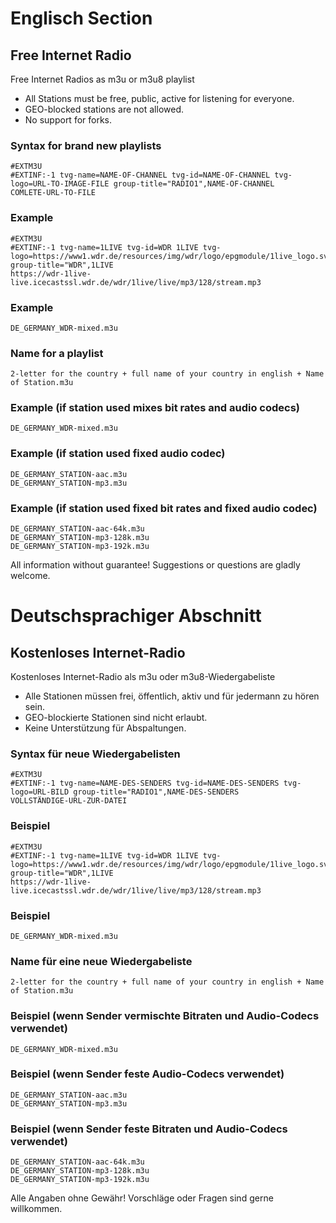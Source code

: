 # Englisch Section
## Free Internet Radio
Free Internet Radios as m3u or m3u8 playlist

* All Stations must be free, public, active for listening for everyone.
* GEO-blocked stations are not allowed.
* No support for forks.
### Syntax for brand new playlists
    #EXTM3U
    #EXTINF:-1 tvg-name=NAME-OF-CHANNEL tvg-id=NAME-OF-CHANNEL tvg-logo=URL-TO-IMAGE-FILE group-title="RADIO1",NAME-OF-CHANNEL
    COMLETE-URL-TO-FILE
### Example
    #EXTM3U
    #EXTINF:-1 tvg-name=1LIVE tvg-id=WDR 1LIVE tvg-logo=https://www1.wdr.de/resources/img/wdr/logo/epgmodule/1live_logo.svg group-title="WDR",1LIVE
    https://wdr-1live-live.icecastssl.wdr.de/wdr/1live/live/mp3/128/stream.mp3
### Example
    DE_GERMANY_WDR-mixed.m3u
### Name for a playlist
    2-letter for the country + full name of your country in english + Name of Station.m3u
### Example (if station used mixes bit rates and audio codecs)
    DE_GERMANY_WDR-mixed.m3u
### Example (if station used fixed audio codec)
    DE_GERMANY_STATION-aac.m3u
    DE_GERMANY_STATION-mp3.m3u
### Example (if station used fixed bit rates and fixed audio codec)
    DE_GERMANY_STATION-aac-64k.m3u
    DE_GERMANY_STATION-mp3-128k.m3u
    DE_GERMANY_STATION-mp3-192k.m3u
All information without guarantee!
Suggestions or questions are gladly welcome.

# Deutschsprachiger Abschnitt
## Kostenloses Internet-Radio
Kostenloses Internet-Radio als m3u oder m3u8-Wiedergabeliste

* Alle Stationen müssen frei, öffentlich, aktiv und für jedermann zu hören sein.
* GEO-blockierte Stationen sind nicht erlaubt.
* Keine Unterstützung für Abspaltungen.

### Syntax für neue Wiedergabelisten
    #EXTM3U
    #EXTINF:-1 tvg-name=NAME-DES-SENDERS tvg-id=NAME-DES-SENDERS tvg-logo=URL-BILD group-title="RADIO1",NAME-DES-SENDERS
    VOLLSTÄNDIGE-URL-ZUR-DATEI
### Beispiel
    #EXTM3U
    #EXTINF:-1 tvg-name=1LIVE tvg-id=WDR 1LIVE tvg-logo=https://www1.wdr.de/resources/img/wdr/logo/epgmodule/1live_logo.svg group-title="WDR",1LIVE
    https://wdr-1live-live.icecastssl.wdr.de/wdr/1live/live/mp3/128/stream.mp3
### Beispiel
    DE_GERMANY_WDR-mixed.m3u
### Name für eine neue Wiedergabeliste
    2-letter for the country + full name of your country in english + Name of Station.m3u
### Beispiel (wenn Sender vermischte Bitraten und Audio-Codecs verwendet)
    DE_GERMANY_WDR-mixed.m3u
### Beispiel (wenn Sender feste Audio-Codecs verwendet)
    DE_GERMANY_STATION-aac.m3u
    DE_GERMANY_STATION-mp3.m3u
### Beispiel (wenn Sender feste Bitraten und Audio-Codecs verwendet)
    DE_GERMANY_STATION-aac-64k.m3u
    DE_GERMANY_STATION-mp3-128k.m3u
    DE_GERMANY_STATION-mp3-192k.m3u
Alle Angaben ohne Gewähr!
Vorschläge oder Fragen sind gerne willkommen.
